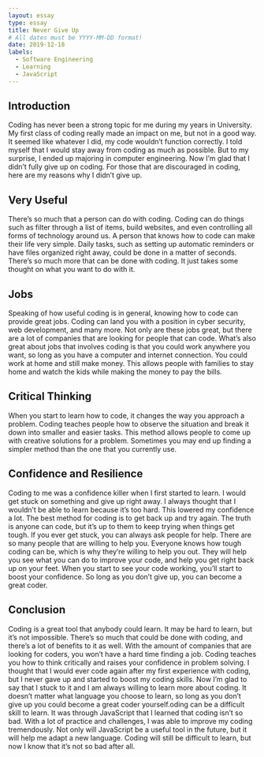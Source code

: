 ```yaml
---
layout: essay
type: essay
title: Never Give Up
# All dates must be YYYY-MM-DD format!
date: 2019-12-18
labels:
  - Software Engineering
  - Learning
  - JavaScript
---
```

## Introduction
  Coding has never been a strong topic for me during my years in University. My first class of coding really made an impact on me, but not in a good way. It seemed like whatever I did, my code wouldn’t function correctly. I told myself that I would stay away from coding as much as possible. But to my surprise, I ended up majoring in computer engineering. Now I’m glad that I didn’t fully give up on coding. For those that are discouraged in coding, here are my reasons why I didn’t give up.

## Very Useful 
  There’s so much that a person can do with coding. Coding can do things such as filter through a list of items, build websites, and even controlling all forms of technology around us. A person that knows how to code can make their life very simple. Daily tasks, such as setting up automatic reminders or have files organized right away, could be done in a matter of seconds. There’s so much more that can be done with coding. It just takes some thought on what you want to do with it.

## Jobs
  Speaking of how useful coding is in general, knowing how to code can provide great jobs. Coding can land you with a position in cyber security, web development, and many more. Not only are these jobs great, but there are a lot of companies that are looking for people that can code. What’s also great about jobs that involves coding is that you could work anywhere you want, so long as you have a computer and internet connection. You could work at home and still make money. This allows people with families to stay home and watch the kids while making the money to pay the bills.

## Critical Thinking
  When you start to learn how to code, it changes the way you approach a problem. Coding teaches people how to observe the situation and break it down into smaller and easier tasks. This method allows people to come up with creative solutions for a problem. Sometimes you may end up finding a simpler method than the one that you currently use. 

## Confidence and Resilience
  Coding to me was a confidence killer when I first started to learn. I would get stuck on something and give up right away. I always thought that I wouldn’t be able to learn because it’s too hard. This lowered my confidence a lot. The best method for coding is to get back up and try again. The truth is anyone can code, but it’s up to them to keep trying when things get tough. If you ever get stuck, you can always ask people for help. There are so many people that are willing to help you. Everyone knows how tough coding can be, which is why they’re willing to help you out. They will help you see what you can do to improve your code, and help you get right back up on your feet. When you start to see your code working, you’ll start to boost your confidence. So long as you don’t give up, you can become a great coder.

## Conclusion
  Coding is a great tool that anybody could learn. It may be hard to learn, but it’s not impossible. There’s so much that could be done with coding, and there’s a lot of benefits to it as well. With the amount of companies that are looking for coders, you won’t have a hard time finding a job. Coding teaches you how to think critically and raises your confidence in problem solving. I thought that I would ever code again after my first experience with coding, but I never gave up and started to boost my coding skills. Now I’m glad to say that I stuck to it and I am always willing to learn more about coding. It doesn’t matter what language you choose to learn, so long as you don’t give up you could become a great coder yourself.oding can be a difficult skill to learn. It was through JavaScript that I learned that coding isn’t so bad. With a lot of practice and challenges, I was able to improve my coding tremendously. Not only will JavaScript be a useful tool in the future, but it will help me adapt a new language. Coding will still be difficult to learn, but now I know that it’s not so bad after all.
